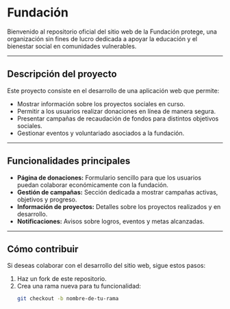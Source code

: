 # Fundación 

Bienvenido al repositorio oficial del sitio web de la Fundación protege, una organización sin fines de lucro dedicada a apoyar la educación y el bienestar social en comunidades vulnerables.

---

## Descripción del proyecto

Este proyecto consiste en el desarrollo de una aplicación web que permite:

- Mostrar información sobre los proyectos sociales en curso.
- Permitir a los usuarios realizar donaciones en línea de manera segura.
- Presentar campañas de recaudación de fondos para distintos objetivos sociales.
- Gestionar eventos y voluntariado asociados a la fundación.

---

## Funcionalidades principales

- **Página de donaciones:** Formulario sencillo para que los usuarios puedan colaborar económicamente con la fundación.
- **Gestión de campañas:** Sección dedicada a mostrar campañas activas, objetivos y progreso.
- **Información de proyectos:** Detalles sobre los proyectos realizados y en desarrollo.
- **Notificaciones:** Avisos sobre logros, eventos y metas alcanzadas.

---

## Cómo contribuir

Si deseas colaborar con el desarrollo del sitio web, sigue estos pasos:

1. Haz un fork de este repositorio.
2. Crea una rama nueva para tu funcionalidad:  
   ```bash
   git checkout -b nombre-de-tu-rama
